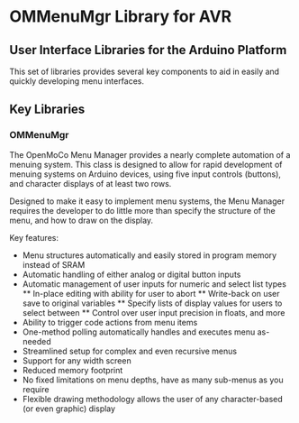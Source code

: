 OMMenuMgr Library for AVR
=========================

User Interface Libraries for the Arduino Platform
------------------------------------------------------------------------------

This set of libraries provides several key components to aid in easily and quickly developing menu interfaces.

Key Libraries
-------------

### OMMenuMgr

The OpenMoCo Menu Manager provides a nearly complete automation of a menuing system. This class is designed to allow for rapid development of menuing systems on Arduino devices, using five input controls (buttons), and character displays of at least two rows. 

Designed to make it easy to implement menu systems, the Menu Manager requires the developer to do little more than specify the structure of the menu, and how to draw on the display.

Key features:

*    Menu structures automatically and easily stored in program memory instead of SRAM
*    Automatic handling of either analog or digital button inputs
*    Automatic management of user inputs for numeric and select list types
**        In-place editing with ability for user to abort
**        Write-back on user save to original variables
**        Specify lists of display values for users to select between
**        Control over user input precision in floats, and more
*    Ability to trigger code actions from menu items
*    One-method polling automatically handles and executes menu as-needed
*    Streamlined setup for complex and even recursive menus
*    Support for any width screen
*    Reduced memory footprint
*    No fixed limitations on menu depths, have as many sub-menus as you require
*    Flexible drawing methodology allows the user of any character-based (or even graphic) display




 
